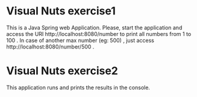 # Visual Nuts exercise1

This is a Java Spring web Application.
Please, start the application and access the URI http://localhost:8080/number to print all numbers from 1 to 100 .
In case of another max number (eg: 500) , just access http://localhost:8080/number/500 .

# Visual Nuts exercise2

This application runs and prints the results in the console.

